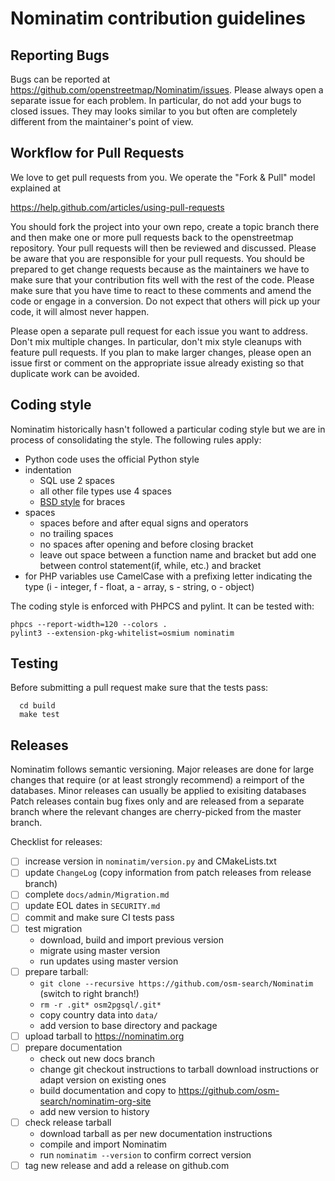 # Nominatim contribution guidelines

## Reporting Bugs

Bugs can be reported at https://github.com/openstreetmap/Nominatim/issues.
Please always open a separate issue for each problem. In particular, do
not add your bugs to closed issues. They may looks similar to you but
often are completely different from the maintainer's point of view.

## Workflow for Pull Requests

We love to get pull requests from you. We operate the "Fork & Pull" model
explained at

https://help.github.com/articles/using-pull-requests

You should fork the project into your own repo, create a topic branch
there and then make one or more pull requests back to the openstreetmap repository.
Your pull requests will then be reviewed and discussed. Please be aware
that you are responsible for your pull requests. You should be prepared
to get change requests because as the maintainers we have to make sure
that your contribution fits well with the rest of the code. Please make
sure that you have time to react to these comments and amend the code or
engage in a conversion. Do not expect that others will pick up your code,
it will almost never happen.

Please open a separate pull request for each issue you want to address.
Don't mix multiple changes. In particular, don't mix style cleanups with
feature pull requests. If you plan to make larger changes, please open
an issue first or comment on the appropriate issue already existing so
that duplicate work can be avoided.

## Coding style

Nominatim historically hasn't followed a particular coding style but we
are in process of consolidating the style. The following rules apply:

 * Python code uses the official Python style
 * indentation
   * SQL use 2 spaces
   * all other file types use 4 spaces
   * [BSD style](https://en.wikipedia.org/wiki/Indent_style#Allman_style) for braces
 * spaces
   * spaces before and after equal signs and operators
   * no trailing spaces
   * no spaces after opening and before closing bracket
   * leave out space between a function name and bracket
     but add one between control statement(if, while, etc.) and bracket
 * for PHP variables use CamelCase with a prefixing letter indicating the type
   (i - integer, f - float, a - array, s - string, o - object)

The coding style is enforced with PHPCS and pylint. It can be tested with:

```
phpcs --report-width=120 --colors .
pylint3 --extension-pkg-whitelist=osmium nominatim
```

## Testing

Before submitting a pull request make sure that the tests pass:

```
  cd build
  make test
```

## Releases

Nominatim follows semantic versioning. Major releases are done for large changes
that require (or at least strongly recommend) a reimport of the databases.
Minor releases can usually be applied to exisiting databases Patch releases
contain bug fixes only and are released from a separate branch where the
relevant changes are cherry-picked from the master branch.

Checklist for releases:

* [ ] increase version in `nominatim/version.py` and CMakeLists.txt
* [ ] update `ChangeLog` (copy information from patch releases from release branch)
* [ ] complete `docs/admin/Migration.md`
* [ ] update EOL dates in `SECURITY.md`
* [ ] commit and make sure CI tests pass
* [ ] test migration
  * download, build and import previous version
  * migrate using master version
  * run updates using master version
* [ ] prepare tarball:
  * `git clone --recursive https://github.com/osm-search/Nominatim` (switch to right branch!)
  * `rm -r .git* osm2pgsql/.git*`
  * copy country data into `data/`
  * add version to base directory and package
* [ ] upload tarball to https://nominatim.org
* [ ] prepare documentation
  * check out new docs branch
  * change git checkout instructions to tarball download instructions or adapt version on existing ones
  * build documentation and copy to https://github.com/osm-search/nominatim-org-site
  * add new version to history
* [ ] check release tarball
  * download tarball as per new documentation instructions
  * compile and import Nominatim
  * run `nominatim --version` to confirm correct version
* [ ] tag new release and add a release on github.com
